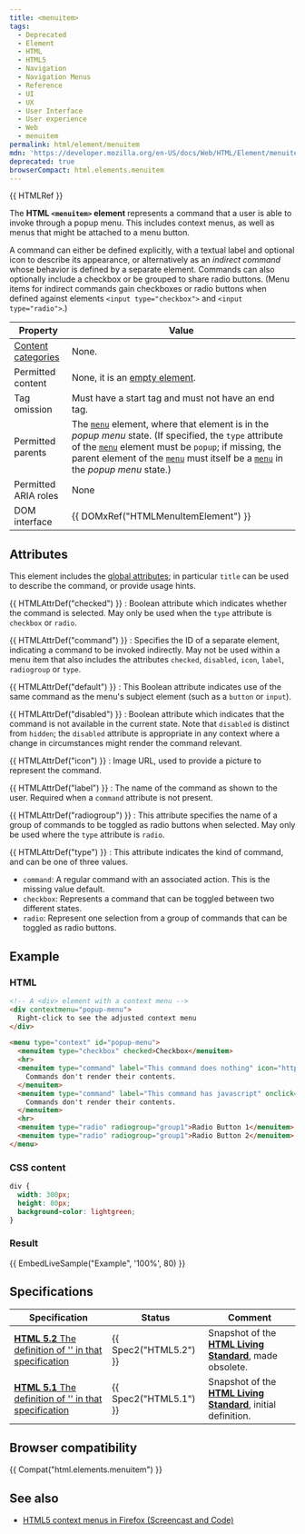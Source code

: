 ```yaml
---
title: <menuitem>
tags:
  - Deprecated
  - Element
  - HTML
  - HTML5
  - Navigation
  - Navigation Menus
  - Reference
  - UI
  - UX
  - User Interface
  - User experience
  - Web
  - menuitem
permalink: html/element/menuitem
mdn: 'https://developer.mozilla.org/en-US/docs/Web/HTML/Element/menuitem'
deprecated: true
browserCompact: html.elements.menuitem
---
```

{{ HTMLRef }}

The **HTML `<menuitem>` element** represents a command that a user is able to invoke through a popup menu. This includes context menus, as well as menus that might be attached to a menu button.

A command can either be defined explicitly, with a textual label and optional icon to describe its appearance, or alternatively as an _indirect command_ whose behavior is defined by a separate element. Commands can also optionally include a checkbox or be grouped to share radio buttons. (Menu items for indirect commands gain checkboxes or radio buttons when defined against elements `<input type="checkbox">` and `<input type="radio">`.)

| Property | Value |
| --- | --- |
| [Content categories](/html/content_categories) | None. |
| Permitted content | None, it is an [empty element](/glossary/empty_element/). |
| Tag omission | Must have a start tag and must not have an end tag. |
| Permitted parents | The [`menu`](/html/element/menu/) element, where that element is in the _popup menu_ state. (If specified, the `type` attribute of the [`menu`](/html/element/menu/) element must be `popup`; if missing, the parent element of the [`menu`](/html/element/menu/) must itself be a [`menu`](/html/element/menu/) in the _popup menu_ state.) |
| Permitted ARIA roles | None |
| DOM interface | {{ DOMxRef("HTMLMenuItemElement") }} |

## Attributes

This element includes the [global attributes](/html/global_attributes); in particular `title` can be used to describe the command, or provide usage hints.

{{ HTMLAttrDef("checked") }}
: Boolean attribute which indicates whether the command is selected. May only be used when the `type` attribute is `checkbox` or `radio`.

{{ HTMLAttrDef("command") }}
: Specifies the ID of a separate element, indicating a command to be invoked indirectly. May not be used within a menu item that also includes the attributes `checked`, `disabled`, `icon`, `label`, `radiogroup` or `type`.

{{ HTMLAttrDef("default") }}
: This Boolean attribute indicates use of the same command as the menu's subject element (such as a `button` or `input`).

{{ HTMLAttrDef("disabled") }}
: Boolean attribute which indicates that the command is not available in the current state. Note that `disabled` is distinct from `hidden`; the `disabled` attribute is appropriate in any context where a change in circumstances might render the command relevant.

{{ HTMLAttrDef("icon") }}
: Image URL, used to provide a picture to represent the command.

{{ HTMLAttrDef("label") }}
: The name of the command as shown to the user. Required when a `command` attribute is not present.

{{ HTMLAttrDef("radiogroup") }}
: This attribute specifies the name of a group of commands to be toggled as radio buttons when selected. May only be used where the `type` attribute is `radio`.

{{ HTMLAttrDef("type") }}
: This attribute indicates the kind of command, and can be one of three values.

-   `command`: A regular command with an associated action. This is the missing value default.
-   `checkbox`: Represents a command that can be toggled between two different states.
-   `radio`: Represent one selection from a group of commands that can be toggled as radio buttons.

## Example

### HTML

```html
<!-- A <div> element with a context menu -->
<div contextmenu="popup-menu">
  Right-click to see the adjusted context menu
</div>

<menu type="context" id="popup-menu">
  <menuitem type="checkbox" checked>Checkbox</menuitem>
  <hr>
  <menuitem type="command" label="This command does nothing" icon="https://developer.cdn.mozilla.net/static/img/favicon144.png">
    Commands don't render their contents.
  </menuitem>
  <menuitem type="command" label="This command has javascript" onclick="alert('command clicked')">
    Commands don't render their contents.
  </menuitem>
  <hr>
  <menuitem type="radio" radiogroup="group1">Radio Button 1</menuitem>
  <menuitem type="radio" radiogroup="group1">Radio Button 2</menuitem>
</menu>

```

### CSS content

```css
div {
  width: 300px;
  height: 80px;
  background-color: lightgreen;
}

```

### Result

{{ EmbedLiveSample("Example", '100%', 80) }}

## Specifications

| Specification | Status | Comment |
| --- | --- | --- |
| [**HTML 5.2** The definition of '<menuitem>' in that specification](https://www.w3.org/TR/html52/obsolete.html#elementdef-menuitem) | {{ Spec2("HTML5.2") }} | Snapshot of the [**HTML Living Standard**](https://html.spec.whatwg.org/multipage/), made obsolete. |
| [**HTML 5.1** The definition of '<menuitem>' in that specification](https://www.w3.org/TR/html51/interactive-elements.html#the-menuitem-element) | {{ Spec2("HTML5.1") }} | Snapshot of the [**HTML Living Standard**](https://html.spec.whatwg.org/multipage/), initial definition. |

## Browser compatibility

{{ Compat("html.elements.menuitem") }}

## See also

-   [HTML5 context menus in Firefox (Screencast and Code)](https://hacks.mozilla.org/2011/11/html5-context-menus-in-firefox-screencast-and-code/)